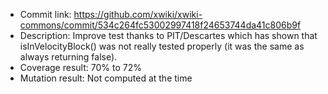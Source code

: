 * Commit link: https://github.com/xwiki/xwiki-commons/commit/534c264fc53002997418f24653744da41c806b9f
* Description: Improve test thanks to PIT/Descartes which has shown that isInVelocityBlock() was not really tested properly (it was the same as always returning false).
* Coverage result: 70% to 72%
* Mutation result: Not computed at the time
